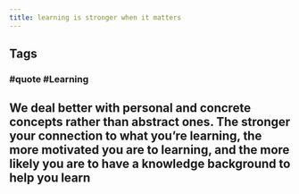 ```yaml
---
title: learning is stronger when it matters
---
```


## Tags
### #quote #Learning
## We deal better with personal and concrete concepts rather than abstract ones. The stronger your connection to what you’re learning, the more motivated you are to learning, and the more likely you are to have a knowledge background to help you learn
##
